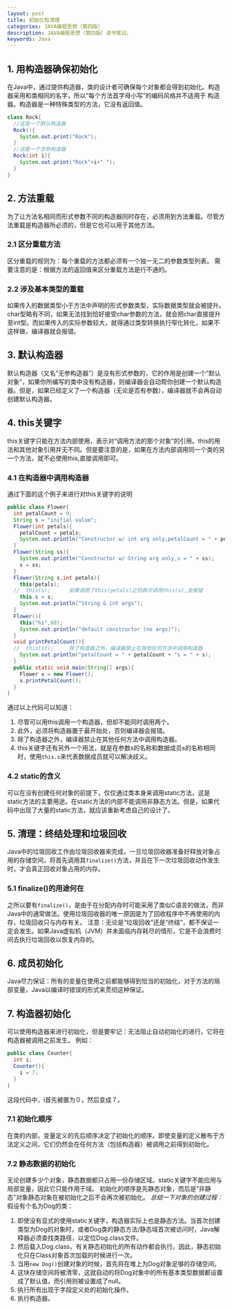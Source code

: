```yaml
---
layout: post
title: 初始化和清理
categories: JAVA编程思想（第四版）
description: JAVA编程思想（第四版）读书笔记。
keywords: Java 
---
```


## 1. 用构造器确保初始化

在Java中，通过提供构造器，类的设计者可确保每个对象都会得到初始化。构造器采用和类相同的名字，所以“每个方法首字母小写”的编码风格并不适用于
构造器。构造器是一种特殊类型的方法，它没有返回值。

```java
class Rock{
  //这是一个默认构造器
  Rock(){
    System.out.print("Rock");
  }
  //这是一个含参构造器
  Rock(int i){
    System.out.print("Rock"+i+" ");
  }
}
```

## 2. 方法重载

为了让方法名相同而形式参数不同的构造器同时存在，必须用到方法重载。尽管方法重载是构造器所必须的，但是它也可以用于其他方法。

### 2.1 区分重载方法

区分重载的规则为：每个重载的方法都必须有一个独一无二的参数类型列表。
需要注意的是：根据方法的返回值来区分重载方法是行不通的。

### 2.2 涉及基本类型的重载

如果传入的数据类型小于方法中声明的形式参数类型，实际数据类型就会被提升。char型略有不同，如果无法找到恰好接受char参数的方法，就会把char直接提升至int型。而如果传入的实际参数较大，就得通过类型转换执行窄化转化，如果不这样做，编译器就会报错。

## 3. 默认构造器

默认构造器（又名“无参构造器”）是没有形式参数的，它的作用是创建一个“默认对象”，如果你所编写的类中没有构造器，则编译器会自动帮你创建一个默认构造器。但是，如果已经定义了一个构造器（无论是否有参数），编译器就不会再自动创建默认构造器。

## 4. this关键字

this关键字只能在方法内部使用，表示对“调用方法的那个对象”的引用。this的用法和其他对象引用并无不同。但是要注意的是，如果在方法内部调用同一个类的另一个方法，就不必使用this,直接调用即可。

### 4.1 在构造器中调用构造器

通过下面的这个例子来进行对this关键字的说明

```java
public class Flower{
  int petalCount = 0;
  String s = "initial value";
  Flower(int petals){
    petalCount = petals;
    System.out.println("Constructor w/ int arg only,petalCount = " + petalCount);
  }
  Flower(String ss){
    System.out.println("Constructor w/ String arg only,s = " + ss);
    s = ss;
  }
  Flower(String s,int petals){
    this(petals);
  //  this(s);      如果调用了this(petals)之后再次调用this(s),会报错
    this.s = s;
    System.out.println("String & int args");
  }
  Flower(){
    this("hi",68);
    System.out.println("default constructor (no args)");
  }  
  void printPetalCount(){
  //  this(11);     除了构造器之外，编译器禁止在其他任何方法中调用构造器
    System.out.println("petalCount = " + petalCount + "s = " + s);
  }
  public static void main(String[] args){
    Flower x = new Flower();
    x.printPetalCount();
  }
}
```

通过以上代码可以知道：

1. 尽管可以用this调用一个构造器，但却不能同时调用两个。
2. 此外，必须将构造器置于最开始处，否则编译器会报错。
3. 除了构造器之外，编译器禁止在其他任何方法中调用构造器。
4. this关键字还有另外一个用法，就是在参数s的名称和数据成员s的名称相同时，使用`this.s`来代表数据成员就可以解决歧义。

### 4.2 static的含义

可以在没有创建任何对象的前提下，仅仅通过类本身来调用static方法，这是static方法的主要用途。在static方法的内部不能调用非静态方法。但是，如果代码中出现了大量的static方法，就应该重新考虑自己的设计了。

## 5. 清理：终结处理和垃圾回收

Java中的垃圾回收工作由垃圾回收器来完成，一旦垃圾回收器准备好释放对象占用的存储空间，将首先调用其`finalize()`方法，并且在下一次垃圾回收动作发生时，才会真正回收对象占用的内存。

### 5.1 finalize()的用途何在

之所以要有`finalize()`，是由于在分配内存时可能采用了类似C语言的做法，而非Java中的通常做法。使用垃圾回收器的唯一原因是为了回收程序中不再使用的内存，垃圾回收只与内存有关。
注意：无论是“垃圾回收”还是“终结”，都不保证一定会发生。如果Java虚拟机（JVM）并未面临内存耗尽的情形，它是不会浪费时间去执行垃圾回收以恢复内存的。

## 6. 成员初始化

Java尽力保证：所有的变量在使用之前都能够得到恰当的初始化，对于方法的局部变量，Java以编译时错误的形式来贯彻这种保证。

## 7. 构造器初始化

可以使用构造器来进行初始化，但是要牢记：无法阻止自动初始化的进行，它将在构造器被调用之前发生。
例如：
```java
public class Counter{
  int i;
  Counter(){
    i = 7;
  }
}
```
这段代码中，i首先被置为０，然后变成７。

### 7.1 初始化顺序

在类的内部，变量定义的先后顺序决定了初始化的顺序。即使变量的定义散布于方法定义之间，它们仍然会在任何方法（包括构造器）被调用之前得到初始化。

### 7.2 静态数据的初始化

无论创建多少个对象，静态数据都只占用一份存储区域。static关键字不能应用与局部变量，因此它只能作用于域。
初始化的顺序是先静态对象，而后是“非静态”对象静态对象在被初始化之后不会再次被初始化。
*总结一下对象的创建过程：*
假设有个名为Dog的类：

1. 即使没有显式的使用static关键字，构造器实际上也是静态方法。当首次创建类型为Dog的对象时，或者Dog类的静态方法/静态域首次被访问时，Java解释器必须查找类路径，以定位Dog.class文件。
2. 然后载入Dog.class，有关静态初始化的所有动作都会执行。因此，静态初始化只在Class对象首次加载的时候进行一次。
3. 当用`new Dog()`创建对象的时候，首先将在堆上为Dog对象足够的存储空间。
4. 这块存储空间将被清零，这就自动的将Dog对象中的所有基本类型数据都设置成了默认值，而引用则被设置成了null。
5. 执行所有出现于字段定义处的初始化操作。
6. 执行构造器。




